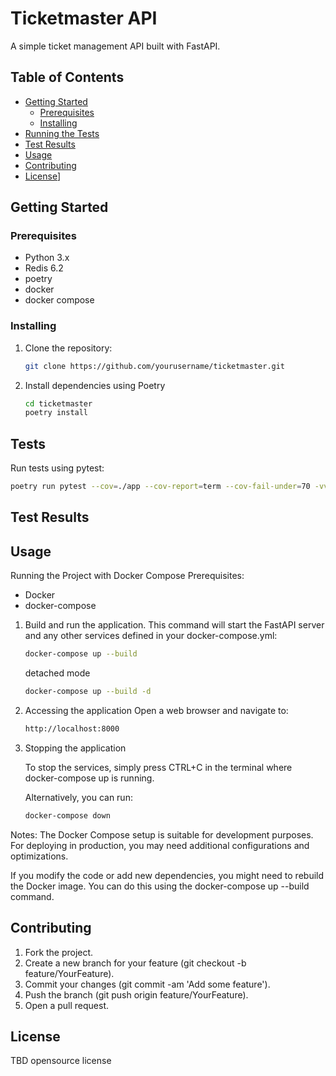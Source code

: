 # Ticketmaster API

A simple ticket management API built with FastAPI.

## Table of Contents

- [Getting Started](#getting-started)
  - [Prerequisites](#prerequisites)
  - [Installing](#installing)
- [Running the Tests](#tests)
- [Test Results](#test-results)
- [Usage](#usage)
- [Contributing](#contributing)
- [License](#license)]

## Getting Started

### Prerequisites

- Python 3.x
- Redis 6.2
- poetry
- docker
- docker compose

### Installing

1. Clone the repository:

    ```bash
    git clone https://github.com/yourusername/ticketmaster.git
    ```

2. Install dependencies using Poetry

    ```bash
    cd ticketmaster
    poetry install
    ```

## Tests

Run tests using pytest:

```bash
poetry run pytest --cov=./app --cov-report=term --cov-fail-under=70 -vvv tests
```

## Test Results

## Usage

Running the Project with Docker Compose
Prerequisites:

- Docker
- docker-compose

1. Build and run the application.
    This command will start the FastAPI server and any other services defined in your docker-compose.yml:

    ```bash
    docker-compose up --build
    ```

    detached mode

    ```bash
    docker-compose up --build -d
    ```

2. Accessing the application
    Open a web browser and navigate to:

    ```bash
    http://localhost:8000
    ```

3. Stopping the application

    To stop the services, simply press CTRL+C in the terminal where docker-compose up is running.

    Alternatively, you can run:

    ```bash
    docker-compose down

    ```

Notes:
The Docker Compose setup is suitable for development purposes. For deploying in production, you may need additional configurations and optimizations.

If you modify the code or add new dependencies, you might need to rebuild the Docker image. You can do this using the docker-compose up --build command.

## Contributing

1. Fork the project.
2. Create a new branch for your feature (git checkout -b feature/YourFeature).
3. Commit your changes (git commit -am 'Add some feature').
4. Push the branch (git push origin feature/YourFeature).
5. Open a pull request.

## License

TBD opensource license
